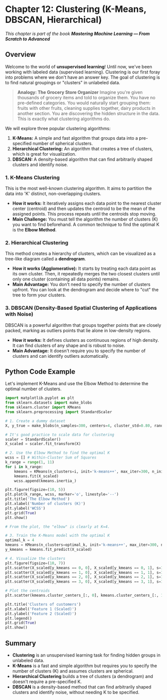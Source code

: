 # Chapter 12: Clustering (K-Means, DBSCAN, Hierarchical)

_This chapter is part of the book **Mastering Machine Learning — From Scratch to Advanced**_

## Overview

Welcome to the world of **unsupervised learning**! Until now, we've been working with labeled data (supervised learning). Clustering is our first foray into problems where we don't have an answer key. The goal of clustering is to find natural groupings or "clusters" in unlabeled data.

> **Analogy: The Grocery Store Organizer**
> Imagine you're given thousands of grocery items and told to organize them. You have no pre-defined categories. You would naturally start grouping them: fruits with other fruits, cleaning supplies together, dairy products in another section. You are discovering the hidden structure in the data. This is exactly what clustering algorithms do.

We will explore three popular clustering algorithms:
1.  **K-Means:** A simple and fast algorithm that groups data into a pre-specified number of spherical clusters.
2.  **Hierarchical Clustering:** An algorithm that creates a tree of clusters, which is great for visualization.
3.  **DBSCAN:** A density-based algorithm that can find arbitrarily shaped clusters and identify noise.

### 1. K-Means Clustering

This is the most well-known clustering algorithm. It aims to partition the data into 'K' distinct, non-overlapping clusters.

- **How it works:** It iteratively assigns each data point to the nearest cluster center (centroid) and then updates the centroid to be the mean of the assigned points. This process repeats until the centroids stop moving.
- **Main Challenge:** You must tell the algorithm the number of clusters (K) you want to find beforehand. A common technique to find the optimal K is the **Elbow Method**.

### 2. Hierarchical Clustering

This method creates a hierarchy of clusters, which can be visualized as a tree-like diagram called a **dendrogram**.

- **How it works (Agglomerative):** It starts by treating each data point as its own cluster. Then, it repeatedly merges the two closest clusters until only one cluster (containing all data points) remains.
- **Main Advantage:** You don't need to specify the number of clusters upfront. You can look at the dendrogram and decide where to "cut" the tree to form your clusters.

### 3. DBSCAN (Density-Based Spatial Clustering of Applications with Noise)

DBSCAN is a powerful algorithm that groups together points that are closely packed, marking as outliers points that lie alone in low-density regions.

- **How it works:** It defines clusters as continuous regions of high density. It can find clusters of any shape and is robust to noise.
- **Main Advantage:** It doesn't require you to specify the number of clusters and can identify outliers automatically.

## Python Code Example

Let's implement K-Means and use the Elbow Method to determine the optimal number of clusters.

```python
import matplotlib.pyplot as plt
from sklearn.datasets import make_blobs
from sklearn.cluster import KMeans
from sklearn.preprocessing import StandardScaler

# 1. Create a dummy dataset
X, y_true = make_blobs(n_samples=300, centers=4, cluster_std=0.80, random_state=42)

# It's good practice to scale data for clustering
scaler = StandardScaler()
X_scaled = scaler.fit_transform(X)

# 2. Use the Elbow Method to find the optimal K
wcss = [] # Within-Cluster Sum of Squares
k_range = range(1, 11)
for i in k_range:
    kmeans = KMeans(n_clusters=i, init='k-means++', max_iter=300, n_init=10, random_state=42)
    kmeans.fit(X_scaled)
    wcss.append(kmeans.inertia_)

plt.figure(figsize=(10, 5))
plt.plot(k_range, wcss, marker='o', linestyle='--')
plt.title('The Elbow Method')
plt.xlabel('Number of clusters (K)')
plt.ylabel('WCSS')
plt.grid(True)
plt.show()

# From the plot, the "elbow" is clearly at K=4.

# 3. Train the K-Means model with the optimal K
optimal_k = 4
kmeans = KMeans(n_clusters=optimal_k, init='k-means++', max_iter=300, n_init=10, random_state=42)
y_kmeans = kmeans.fit_predict(X_scaled)

# 4. Visualize the clusters
plt.figure(figsize=(10, 7))
plt.scatter(X_scaled[y_kmeans == 0, 0], X_scaled[y_kmeans == 0, 1], s=100, c='red', label='Cluster 1')
plt.scatter(X_scaled[y_kmeans == 1, 0], X_scaled[y_kmeans == 1, 1], s=100, c='blue', label='Cluster 2')
plt.scatter(X_scaled[y_kmeans == 2, 0], X_scaled[y_kmeans == 2, 1], s=100, c='green', label='Cluster 3')
plt.scatter(X_scaled[y_kmeans == 3, 0], X_scaled[y_kmeans == 3, 1], s=100, c='cyan', label='Cluster 4')

# Plot the centroids
plt.scatter(kmeans.cluster_centers_[:, 0], kmeans.cluster_centers_[:, 1], s=300, c='yellow', marker='*', label='Centroids')

plt.title('Clusters of customers')
plt.xlabel('Feature 1 (Scaled)')
plt.ylabel('Feature 2 (Scaled)')
plt.legend()
plt.grid(True)
plt.show()
```

## Summary

- **Clustering** is an unsupervised learning task for finding hidden groups in unlabeled data.
- **K-Means** is a fast and simple algorithm but requires you to specify the number of clusters (K) and assumes clusters are spherical.
- **Hierarchical Clustering** builds a tree of clusters (a dendrogram) and doesn't require a pre-specified K.
- **DBSCAN** is a density-based method that can find arbitrarily shaped clusters and identify noise, without needing K to be specified.